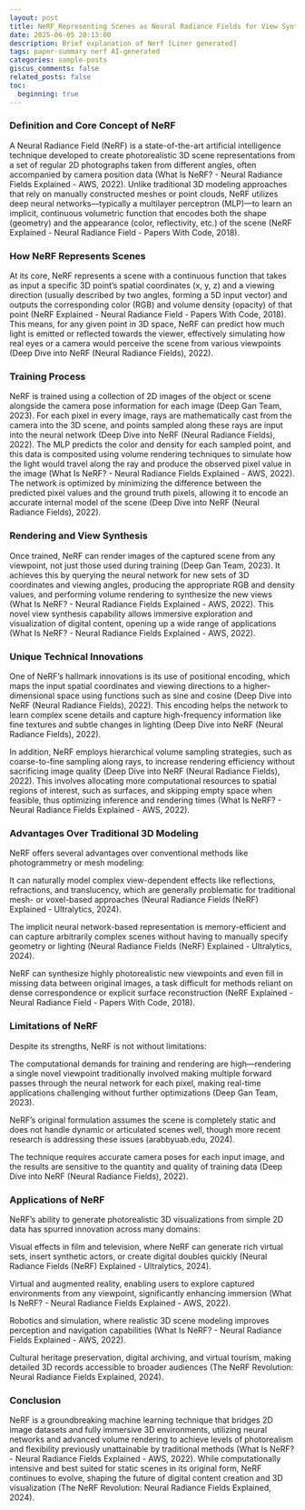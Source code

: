 ```yaml
---
layout: post
title: NeRF_Representing Scenes as Neural Radiance Fields for View Synthesis
date: 2025-06-05 20:13:00
description: Brief explanation of Nerf [Liner generated]
tags: paper-summary nerf AI-generated
categories: sample-posts
giscus_comments: false
related_posts: false
toc:
  beginning: true
---
```


### Definition and Core Concept of NeRF

A Neural Radiance Field (NeRF) is a state-of-the-art artificial intelligence technique developed to create photorealistic 3D scene representations from a set of regular 2D photographs taken from different angles, often accompanied by camera position data (What Is NeRF? - Neural Radiance Fields Explained - AWS, 2022). Unlike traditional 3D modeling approaches that rely on manually constructed meshes or point clouds, NeRF utilizes deep neural networks—typically a multilayer perceptron (MLP)—to learn an implicit, continuous volumetric function that encodes both the shape (geometry) and the appearance (color, reflectivity, etc.) of the scene (NeRF Explained - Neural Radiance Field - Papers With Code, 2018).

### How NeRF Represents Scenes

At its core, NeRF represents a scene with a continuous function that takes as input a specific 3D point’s spatial coordinates (x, y, z) and a viewing direction (usually described by two angles, forming a 5D input vector) and outputs the corresponding color (RGB) and volume density (opacity) of that point (NeRF Explained - Neural Radiance Field - Papers With Code, 2018). This means, for any given point in 3D space, NeRF can predict how much light is emitted or reflected towards the viewer, effectively simulating how real eyes or a camera would perceive the scene from various viewpoints  (Deep Dive into NeRF (Neural Radiance Fields), 2022).

### Training Process

NeRF is trained using a collection of 2D images of the object or scene alongside the camera pose information for each image (Deep Gan Team, 2023). For each pixel in every image, rays are mathematically cast from the camera into the 3D scene, and points sampled along these rays are input into the neural network (Deep Dive into NeRF (Neural Radiance Fields), 2022). The MLP predicts the color and density for each sampled point, and this data is composited using volume rendering techniques to simulate how the light would travel along the ray and produce the observed pixel value in the image (What Is NeRF? - Neural Radiance Fields Explained - AWS, 2022). The network is optimized by minimizing the difference between the predicted pixel values and the ground truth pixels, allowing it to encode an accurate internal model of the scene (Deep Dive into NeRF (Neural Radiance Fields), 2022).

### Rendering and View Synthesis

Once trained, NeRF can render images of the captured scene from any viewpoint, not just those used during training (Deep Gan Team, 2023). It achieves this by querying the neural network for new sets of 3D coordinates and viewing angles, producing the appropriate RGB and density values, and performing volume rendering to synthesize the new views (What Is NeRF? - Neural Radiance Fields Explained - AWS, 2022). This novel view synthesis capability allows immersive exploration and visualization of digital content, opening up a wide range of applications (What Is NeRF? - Neural Radiance Fields Explained - AWS, 2022).

### Unique Technical Innovations

One of NeRF’s hallmark innovations is its use of positional encoding, which maps the input spatial coordinates and viewing directions to a higher-dimensional space using functions such as sine and cosine (Deep Dive into NeRF (Neural Radiance Fields), 2022). This encoding helps the network to learn complex scene details and capture high-frequency information like fine textures and subtle changes in lighting (Deep Dive into NeRF (Neural Radiance Fields), 2022).

In addition, NeRF employs hierarchical volume sampling strategies, such as coarse-to-fine sampling along rays, to increase rendering efficiency without sacrificing image quality (Deep Dive into NeRF (Neural Radiance Fields), 2022). This involves allocating more computational resources to spatial regions of interest, such as surfaces, and skipping empty space when feasible, thus optimizing inference and rendering times (What Is NeRF? - Neural Radiance Fields Explained - AWS, 2022).

### Advantages Over Traditional 3D Modeling

NeRF offers several advantages over conventional methods like photogrammetry or mesh modeling:

It can naturally model complex view-dependent effects like reflections, refractions, and translucency, which are generally problematic for traditional mesh- or voxel-based approaches (Neural Radiance Fields (NeRF) Explained - Ultralytics, 2024).

The implicit neural network-based representation is memory-efficient and can capture arbitrarily complex scenes without having to manually specify geometry or lighting (Neural Radiance Fields (NeRF) Explained - Ultralytics, 2024).

NeRF can synthesize highly photorealistic new viewpoints and even fill in missing data between original images, a task difficult for methods reliant on dense correspondence or explicit surface reconstruction (NeRF Explained - Neural Radiance Field - Papers With Code, 2018).

### Limitations of NeRF

Despite its strengths, NeRF is not without limitations:

The computational demands for training and rendering are high—rendering a single novel viewpoint traditionally involved making multiple forward passes through the neural network for each pixel, making real-time applications challenging without further optimizations (Deep Gan Team, 2023).

NeRF’s original formulation assumes the scene is completely static and does not handle dynamic or articulated scenes well, though more recent research is addressing these issues (arabbyuab.edu, 2024).

The technique requires accurate camera poses for each input image, and the results are sensitive to the quantity and quality of training data (Deep Dive into NeRF (Neural Radiance Fields), 2022).

### Applications of NeRF

NeRF’s ability to generate photorealistic 3D visualizations from simple 2D data has spurred innovation across many domains:

Visual effects in film and television, where NeRF can generate rich virtual sets, insert synthetic actors, or create digital doubles quickly (Neural Radiance Fields (NeRF) Explained - Ultralytics, 2024).

Virtual and augmented reality, enabling users to explore captured environments from any viewpoint, significantly enhancing immersion (What Is NeRF? - Neural Radiance Fields Explained - AWS, 2022).

Robotics and simulation, where realistic 3D scene modeling improves perception and navigation capabilities (What Is NeRF? - Neural Radiance Fields Explained - AWS, 2022).

Cultural heritage preservation, digital archiving, and virtual tourism, making detailed 3D records accessible to broader audiences (The NeRF Revolution: Neural Radiance Fields Explained, 2024).

### Conclusion

NeRF is a groundbreaking machine learning technique that bridges 2D image datasets and fully immersive 3D environments, utilizing neural networks and advanced volume rendering to achieve levels of photorealism and flexibility previously unattainable by traditional methods (What Is NeRF? - Neural Radiance Fields Explained - AWS, 2022). While computationally intensive and best suited for static scenes in its original form, NeRF continues to evolve, shaping the future of digital content creation and 3D visualization (The NeRF Revolution: Neural Radiance Fields Explained, 2024).